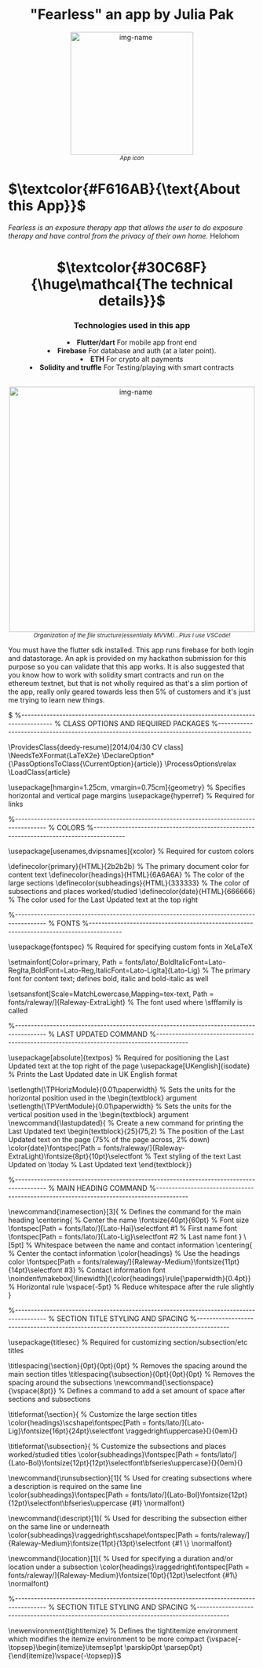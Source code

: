<h1 align="center">"Fearless" an app by Julia Pak</h1>
<!--
to align the header title to the center
<h2 align="center">by: Julia Pak</h2>
-->


<p align="center"><img alt="img-name" src="https://user-images.githubusercontent.com/41366455/181997005-7f584729-eb1c-41b1-9a90-e9da21108e66.png" width="250"><br><sup><em>App icon</sup></em></p>

# **$\textcolor{#F616AB}{\text{About this App}}$**

*Fearless is an exposure therapy app that allows the user to do exposure therapy and have control from the privacy of their own home.*
$\mathrm{Helo hom}$
<h1 align="center">$\textcolor{#30C68F}{\huge\mathcal{The technical details}}$</h1>

<div align="center"><h3 align="center">Technologies used in this app</h3>

<li> <b>Flutter/dart</b> For mobile app front end<br></li>
<li> <b>Firebase</b> For database and auth (at a later point).<br></li>
<li> <b>ETH</b> For crypto alt payments<br></li>
<li> <b>Solidity and truffle</b> For Testing/playing with smart contracts<br></li>
<br>
    </div>

<p align="center"><img alt="img-name" src="https://user-images.githubusercontent.com/41366455/176866330-764ec99a-8803-43cd-8181-b24b18143dc9.png" height="500"><br><sup><em>Organization of the file structure(essentially MVVM)...Plus I use VSCode!</sup></em></p>


You must have the flutter sdk installed. This app runs firebase for both login and datastorage. An apk is provided on my hackathon submission for this purpose so you can validate that this app works. It is also suggested that you know how to work with solidity smart contracts and run on the ethereum textnet, but that is not wholly required as that's a slim portion of the app, really only geared towards less then 5% of customers and it's just me trying to learn new things.


$
%----------------------------------------------------------------------------------------
%	CLASS OPTIONS AND REQUIRED PACKAGES
%----------------------------------------------------------------------------------------

\ProvidesClass{deedy-resume}[2014/04/30 CV class]
\NeedsTeXFormat{LaTeX2e}
\DeclareOption*{\PassOptionsToClass{\CurrentOption}{article}}
\ProcessOptions\relax
\LoadClass{article}

\usepackage[hmargin=1.25cm, vmargin=0.75cm]{geometry} % Specifies horizontal and vertical page margins
\usepackage{hyperref} % Required for links

%----------------------------------------------------------------------------------------
%	COLORS
%----------------------------------------------------------------------------------------

\usepackage[usenames,dvipsnames]{xcolor} % Required for custom colors

\definecolor{primary}{HTML}{2b2b2b} % The primary document color for content text
\definecolor{headings}{HTML}{6A6A6A} % The color of the large sections
\definecolor{subheadings}{HTML}{333333} % The color of subsections and places worked/studied
\definecolor{date}{HTML}{666666} % The color used for the Last Updated text at the top right

%----------------------------------------------------------------------------------------
%	FONTS
%----------------------------------------------------------------------------------------

\usepackage{fontspec} % Required for specifying custom fonts in XeLaTeX

\setmainfont[Color=primary, Path = fonts/lato/,BoldItalicFont=Lato-RegIta,BoldFont=Lato-Reg,ItalicFont=Lato-LigIta]{Lato-Lig} % The primary font for content text; defines bold, italic and bold-italic as well

\setsansfont[Scale=MatchLowercase,Mapping=tex-text, Path = fonts/raleway/]{Raleway-ExtraLight} % The font used where \sfffamily is called

%----------------------------------------------------------------------------------------
%	LAST UPDATED COMMAND
%----------------------------------------------------------------------------------------

\usepackage[absolute]{textpos} % Required for positioning the Last Updated text at the top right of the page
\usepackage[UKenglish]{isodate} % Prints the Last Updated date in UK English format

\setlength{\TPHorizModule}{0.01\paperwidth} % Sets the units for the horizontal position used in the \begin{textblock} argument
\setlength{\TPVertModule}{0.01\paperwidth} % Sets the units for the vertical position used in the \begin{textblock} argument
\newcommand{\lastupdated}{ % Create a new command for printing the Last Updated text
\begin{textblock}{25}(75,2) % The position of the Last Updated text on the page (75% of the page across, 2% down)
\color{date}\fontspec[Path = fonts/raleway/]{Raleway-ExtraLight}\fontsize{8pt}{10pt}\selectfont % Text styling of the text
Last Updated on \today % Last Updated text
\end{textblock}}

%----------------------------------------------------------------------------------------
%	MAIN HEADING COMMAND
%----------------------------------------------------------------------------------------

\newcommand{\namesection}[3]{ % Defines the command for the main heading
\centering{ % Center the name
\fontsize{40pt}{60pt} % Font size
\fontspec[Path = fonts/lato/]{Lato-Hai}\selectfont #1 % First name font
\fontspec[Path = fonts/lato/]{Lato-Lig}\selectfont #2 % Last name font
} \\[5pt] % Whitespace between the name and contact information
\centering{ % Center the contact information
\color{headings} % Use the headings color
\fontspec[Path = fonts/raleway/]{Raleway-Medium}\fontsize{11pt}{14pt}\selectfont #3} % Contact information font
\noindent\makebox[\linewidth]{\color{headings}\rule{\paperwidth}{0.4pt}} % Horizontal rule
\vspace{-5pt} % Reduce whitespace after the rule slightly
}

%----------------------------------------------------------------------------------------
%	SECTION TITLE STYLING AND SPACING
%----------------------------------------------------------------------------------------

\usepackage{titlesec} % Required for customizing section/subsection/etc titles

\titlespacing{\section}{0pt}{0pt}{0pt} % Removes the spacing around the main section titles
\titlespacing{\subsection}{0pt}{0pt}{0pt} % Removes the spacing around the subsections
\newcommand{\sectionspace}{\vspace{8pt}} % Defines a command to add a set amount of space after sections and subsections

\titleformat{\section}{ % Customize the large section titles
\color{headings}\scshape\fontspec[Path = fonts/lato/]{Lato-Lig}\fontsize{16pt}{24pt}\selectfont \raggedright\uppercase}{}{0em}{}

\titleformat{\subsection}{ % Customize the subsections and places worked/studied titles
\color{subheadings}\fontspec[Path = fonts/lato/]{Lato-Bol}\fontsize{12pt}{12pt}\selectfont\bfseries\uppercase}{}{0em}{}

\newcommand{\runsubsection}[1]{ % Used for creating subsections where a description is required on the same line
\color{subheadings}\fontspec[Path = fonts/lato/]{Lato-Bol}\fontsize{12pt}{12pt}\selectfont\bfseries\uppercase {#1} \normalfont}

\newcommand{\descript}[1]{ % Used for describing the subsection either on the same line or underneath
\color{subheadings}\raggedright\scshape\fontspec[Path = fonts/raleway/]{Raleway-Medium}\fontsize{11pt}{13pt}\selectfont {#1 \\} \normalfont}

\newcommand{\location}[1]{ % Used for specifying a duration and/or location under a subsection
\color{headings}\raggedright\fontspec[Path = fonts/raleway/]{Raleway-Medium}\fontsize{10pt}{12pt}\selectfont {#1\\} \normalfont}

%----------------------------------------------------------------------------------------
%	SECTION TITLE STYLING AND SPACING
%----------------------------------------------------------------------------------------

\newenvironment{tightitemize} % Defines the tightitemize environment which modifies the itemize environment to be more compact
{\vspace{-\topsep}\begin{itemize}\itemsep1pt \parskip0pt \parsep0pt}
{\end{itemize}\vspace{-\topsep}}$
